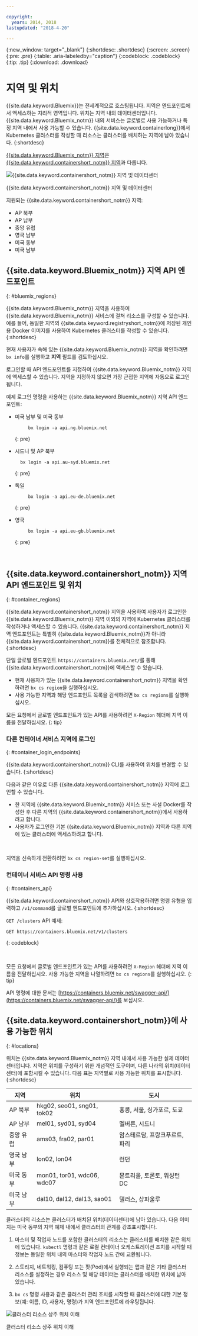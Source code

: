 ```yaml
---

copyright:
  years: 2014, 2018
lastupdated: "2018-4-20"

---
```


{:new_window: target="_blank"}
{:shortdesc: .shortdesc}
{:screen: .screen}
{:pre: .pre}
{:table: .aria-labeledby="caption"}
{:codeblock: .codeblock}
{:tip: .tip}
{:download: .download}

# 지역 및 위치
{{site.data.keyword.Bluemix}}는 전세계적으로 호스팅됩니다. 지역은 엔드포인트에서 액세스하는 지리적 영역입니다. 위치는 지역 내의 데이터센터입니다. {{site.data.keyword.Bluemix_notm}} 내의 서비스는 글로벌로 사용 가능하거나 특정 지역 내에서 사용 가능할 수 있습니다. {{site.data.keyword.containerlong}}에서 Kubernetes 클러스터를 작성할 때 리소스는 클러스터를 배치하는 지역에 남아 있습니다.
{:shortdesc}

[{{site.data.keyword.Bluemix_notm}} 지역](#bluemix_regions)은 [{{site.data.keyword.containershort_notm}} 지역](#container_regions)과 다릅니다.

![{{site.data.keyword.containershort_notm}} 지역 및 데이터센터](/images/regions.png)

{{site.data.keyword.containershort_notm}} 지역 및 데이터센터

지원되는 {{site.data.keyword.containershort_notm}} 지역:
  * AP 북부
  * AP 남부
  * 중앙 유럽
  * 영국 남부
  * 미국 동부
  * 미국 남부



## {{site.data.keyword.Bluemix_notm}} 지역 API 엔드포인트
{: #bluemix_regions}

{{site.data.keyword.Bluemix_notm}} 지역을 사용하여 {{site.data.keyword.Bluemix_notm}} 서비스에 걸쳐 리소스를 구성할 수 있습니다. 예를 들어, 동일한 지역의 {{site.data.keyword.registryshort_notm}}에 저장된 개인용 Docker 이미지를 사용하여 Kubernetes 클러스터를 작성할 수 있습니다.
{:shortdesc}

현재 사용자가 속해 있는 {{site.data.keyword.Bluemix_notm}} 지역을 확인하려면 `bx info`를 실행하고 **지역** 필드를 검토하십시오.

로그인할 때 API 엔드포인트를 지정하여 {{site.data.keyword.Bluemix_notm}} 지역에 액세스할 수 있습니다. 지역을 지정하지 않으면 가장 근접한 지역에 자동으로 로그인됩니다.

예제 로그인 명령을 사용하는 {{site.data.keyword.Bluemix_notm}} 지역 API 엔드포인트:

  * 미국 남부 및 미국 동부
      ```
           bx login -a api.ng.bluemix.net
      ```
      {: pre}

  * 시드니 및 AP 북부
      ```
        bx login -a api.au-syd.bluemix.net
      ```
      {: pre}

  * 독일
      ```
           bx login -a api.eu-de.bluemix.net
      ```
      {: pre}

  * 영국
      ```
           bx login -a api.eu-gb.bluemix.net
      ```
      {: pre}



<br />


## {{site.data.keyword.containershort_notm}} 지역 API 엔드포인트 및 위치
{: #container_regions}

{{site.data.keyword.containershort_notm}} 지역을 사용하여 사용자가 로그인한 {{site.data.keyword.Bluemix_notm}} 지역 이외의 지역에 Kubernetes 클러스터를 작성하거나 액세스할 수 있습니다. {{site.data.keyword.containershort_notm}} 지역 엔드포인트는 특별히 {{site.data.keyword.Bluemix_notm}}가 아니라 {{site.data.keyword.containershort_notm}}를 전체적으로 참조합니다.
{:shortdesc}

단일 글로벌 엔드포인트 `https://containers.bluemix.net/`를 통해 {{site.data.keyword.containershort_notm}}에 액세스할 수 있습니다.
* 현재 사용자가 있는 {{site.data.keyword.containershort_notm}} 지역을 확인하려면 `bx cs region`을 실행하십시오.
* 사용 가능한 지역과 해당 엔드포인트 목록을 검색하려면 `bx cs regions`를 실행하십시오.

모든 요청에서 글로벌 엔드포인트가 있는 API를 사용하려면 `X-Region` 헤더에 지역 이름을 전달하십시오.
{: tip}

### 다른 컨테이너 서비스 지역에 로그인
{: #container_login_endpoints}

{{site.data.keyword.containershort_notm}} CLI를 사용하여 위치를 변경할 수 있습니다.
{:shortdesc}

다음과 같은 이유로 다른 {{site.data.keyword.containershort_notm}} 지역에 로그인할 수 있습니다.
  * 한 지역에 {{site.data.keyword.Bluemix_notm}} 서비스 또는 사설 Docker를 작성한 후 다른 지역의 {{site.data.keyword.containershort_notm}}에서 사용하려고 합니다.
  * 사용자가 로그인한 기본 {{site.data.keyword.Bluemix_notm}} 지역과 다른 지역에 있는 클러스터에 액세스하려고 합니다.

</br>

지역을 신속하게 전환하려면 `bx cs region-set`를 실행하십시오.

### 컨테이너 서비스 API 명령 사용
{: #containers_api}

{{site.data.keyword.containershort_notm}} API와 상호작용하려면 명령 유형을 입력하고 `/v1/command`를 글로벌 엔드포인트에 추가하십시오.
{:shortdesc}

`GET /clusters` API 예제:
  ```
  GET https://containers.bluemix.net/v1/clusters
  ```
  {: codeblock}

</br>

모든 요청에서 글로벌 엔드포인트가 있는 API를 사용하려면 `X-Region` 헤더에 지역 이름을 전달하십시오. 사용 가능한 지역을 나열하려면 `bx cs regions`를 실행하십시오.
{: tip}

API 명령에 대한 문서는 [https://containers.bluemix.net/swagger-api/](https://containers.bluemix.net/swagger-api/)를 보십시오.

## {{site.data.keyword.containershort_notm}}에 사용 가능한 위치
{: #locations}

위치는 {{site.data.keyword.Bluemix_notm}} 지역 내에서 사용 가능한 실제 데이터센터입니다. 지역은 위치를 구성하기 위한 개념적인 도구이며, 다른 나라의 위치(데이터센터)에 포함시킬 수 있습니다. 다음 표는 지역별로 사용 가능한 위치를 표시합니다.
{:shortdesc}

| 지역 | 위치 | 도시 |
|--------|----------|------|
| AP 북부 | hkg02, seo01, sng01, tok02 | 홍콩, 서울, 싱가포르, 도쿄 |
| AP 남부     | mel01, syd01, syd04        | 멜버른, 시드니 |
| 중앙 유럽     | ams03, fra02, par01        | 암스테르담, 프랑크푸르트, 파리 |
| 영국 남부      | lon02, lon04         | 런던 |
| 미국 동부      | mon01, tor01, wdc06, wdc07        | 몬트리올, 토론토, 워싱턴 DC |
| 미국 남부     | dal10, dal12, dal13, sao01       | 댈러스, 상파울루 |

클러스터의 리소스는 클러스터가 배치된 위치(데이터센터)에 남아 있습니다. 다음 이미지는 미국 동부의 지역 예제 내에서 클러스터의 관계를 강조표시합니다.

1.  마스터 및 작업자 노드를 포함한 클러스터의 리소스는 클러스터를 배치한 같은 위치에 있습니다. `kubectl` 명령과 같은 로컬 컨테이너 오케스트레이션 조치를 시작할 때 정보는 동일한 위치 내의 마스터와 작업자 노드 간에 교환됩니다.

2.  스토리지, 네트워킹, 컴퓨팅 또는 팟(Pod)에서 실행되는 앱과 같은 기타 클러스터 리소스를 설정하는 경우 리소스 및 해당 데이터는 클러스터를 배치한 위치에 남아 있습니다.

3.  `bx cs` 명령 사용과 같은 클러스터 관리 조치를 시작할 때 클러스터에 대한 기본 정보(예: 이름, ID, 사용자, 명령)가 지역 엔드포인트에 라우팅됩니다.

![클러스터 리소스 상주 위치 이해](/images/region-cluster-resources.png)

클러스터 리소스 상주 위치 이해

